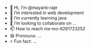 - 👋 Hi, I’m @mayank-raje
- 👀 I’m interested in web development
- 🌱 I’m currently learning java
- 💞️ I’m looking to collaborate on ...
- 📫 How to reach me mo-6261723252
- 😄 Pronouns: ...
- ⚡ Fun fact: ...

<!---
mayank-raje/mayank-raje is a ✨ special ✨ repository because its `README.md` (this file) appears on your GitHub profile.
You can click the Preview link to take a look at your changes.
--->

